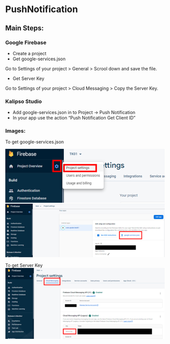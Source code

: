 # PushNotification

## Main Steps:
### Google Firebase
- Create a project
- Get google-services.json

Go to Settings of your project > General > Scrool down and save the file.
- Get Server Key

Go to Settings of your project > Cloud Messaging > Copy the Server Key.

### Kalipso Studio
- Add google-services.json in to Project -> Push Notification
- In your app use the action “Push Notification Get Client ID”

### Images:
To get google-services.json

![Go to Settings-General](https://raw.githubusercontent.com/ebarros-sysdev/Kalipso/main/PushNotification/1.png)
![scrool down](https://raw.githubusercontent.com/ebarros-sysdev/Kalipso/main/PushNotification/2.png)

To get Server Key
![get server key](https://raw.githubusercontent.com/ebarros-sysdev/Kalipso/main/PushNotification/3.png)



